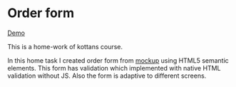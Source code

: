 # Order form

[Demo](https://vladk96.github.io/order-form/)

This is a home-work of kottans course.

In this home task I created order form from [mockup](https://dribbble.com/shots/1322677-Checkout-Page/attachments/186093) using HTML5 semantic elements.
This form has validation which implemented with native HTML validation without JS. Also the form is adaptive to different screens.
